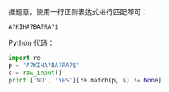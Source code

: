 据题意，使用一行正则表达式进行匹配即可：
```plaintext
A?KIHA?BA?RA?$
```

Python 代码：
```python
import re
p = 'A?KIHA?BA?RA?$'
s = raw_input()
print ['NO', 'YES'][re.match(p, s) != None]

```